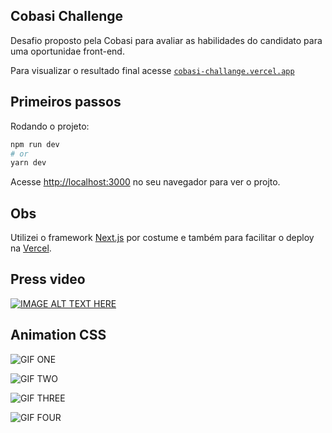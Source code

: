 
## Cobasi Challenge

Desafio proposto pela Cobasi para avaliar as habilidades do candidato para uma oportunidae front-end.

Para visualizar o resultado final acesse [`cobasi-challange.vercel.app`](https://cobasi-challange.vercel.app/)

## Primeiros passos

Rodando o projeto:

```bash
npm run dev
# or
yarn dev
```

Acesse [http://localhost:3000](http://localhost:3000) no seu navegador para ver o projto.

## Obs

Utilizei o framework [Next.js](https://nextjs.org/) por costume e também para facilitar o deploy na [Vercel](https://vercel.com/).

## Press video

[![IMAGE ALT TEXT HERE](https://img.youtube.com/vi/Ut0Sgjkw6Ks/0.jpg)](https://www.youtube.com/watch?v=Ut0Sgjkw6Ks)

## Animation CSS

![GIF ONE](public/press/one.gif)

![GIF TWO](public/press/two.gif)

![GIF THREE](public/press/three.gif)

![GIF FOUR](public/press/four.gif)

